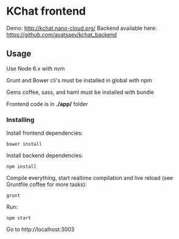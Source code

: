 # KChat frontend

Demo: http://kchat.nano-cloud.org/
Backend available here: https://github.com/avatsaev/kchat_backend

## Usage

Use Node 6.x with nvm

Grunt and Bower cli's must be installed in global with npm

Gems coffee, sass, and haml must be installed with bundle

Frontend code is in **./app/** folder

### Installing


Install frontend dependencies:
```
bower install
```

Install backend dependencies:
```
npm install
```

Compile everything, start realtime compilation and live reload (see Gruntfile.coffee for more tasks):

```
grunt
```


Run:

```
npm start
```

Go to http://localhost:3003
